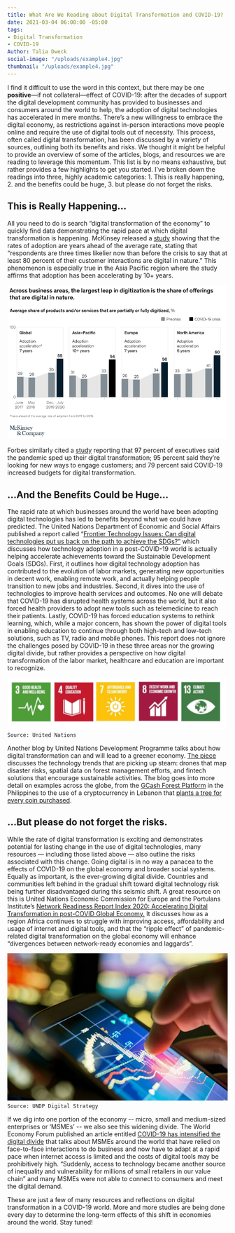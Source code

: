 ```yaml
---
title: What Are We Reading about Digital Transformation and COVID-19?
date: 2021-03-04 06:00:00 -05:00
tags:
- Digital Transformation
- COVID-19
Author: Talia Dweck
social-image: "/uploads/example4.jpg"
thumbnail: "/uploads/example4.jpg"
---
```


I find it difficult to use the word in this context, but there may be one **positive**—if not collateral—effect of COVID-19: after the decades of support the digital development community has provided to businesses and consumers around the world to help, the adoption of digital technologies has accelerated in mere months. There’s a new willingness to embrace the digital economy, as restrictions against in-person interactions move people online and require the use of digital tools out of necessity. This process, often called digital transformation, has been discussed by a variety of sources, outlining both its benefits and risks. We thought it might be helpful to provide an overview of some of the articles, blogs, and resources we are reading to leverage this momentum. This list is by no means exhaustive, but rather provides a few highlights to get you started. I’ve broken down the readings into three, highly academic categories: 1. This is really happening, 2. and the benefits could be huge, 3. but please do not forget the risks.

<!--more-->

## This is Really Happening…

All you need to do is search “digital transformation of the economy” to quickly find data demonstrating the rapid pace at which digital transformation is happening. McKinsey released a [study](https://www.mckinsey.com/business-functions/strategy-and-corporate-finance/our-insights/how-covid-19-has-pushed-companies-over-the-technology-tippinghttps:/www.mckinsey.com/business-functions/strategy-and-corporate-finance/our-insights/how-covid-19-has-pushed-companies-over-the-technology-tipping-point-and-transformed-business-forever-point-and-transformed-business-forever) showing that the rates of adoption are years ahead of the average rate, stating that “respondents are three times likelier now than before the crisis to say that at least 80 percent of their customer interactions are digital in nature.” This phenomenon is especially true in the Asia Pacific region where the study affirms that adoption has been accelerating by 10+ years.

![mck pic.png](/uploads/mck%20pic.png)

Forbes similarly cited a [study](https://www.forbes.com/sites/johnkoetsier/2020/09/10/97-of-executives-say-covid-19-sped-up-digital-transformation/?sh=36b77e0a4799) reporting that 97 percent of executives said the pandemic sped up their digital transformation; 95 percent said they’re looking for new ways to engage customers; and 79 percent said COVID-19 increased budgets for digital transformation.

## ...And the Benefits Could be Huge…

The rapid rate at which businesses around the world have been adopting digital technologies has led to benefits beyond what we could have predicted. The United Nations Department of Economic and Social Affairs published a report called “[Frontier Technology Issues: Can digital technologies put us back on the path to achieve the SDGs?”](https://www.un.org/development/desa/dpad/publication/frontier-technology-issues-can-digital-technologies-put-us-back-on-the-path-to-achieve-the-sdgs/) which discusses how technology adoption in a post-COVID-19 world is actually helping accelerate achievements toward the Sustainable Development Goals (SDGs). First, it outlines how digital technology adoption has contributed to the evolution of labor markets, generating new opportunities in decent work, enabling remote work, and actually helping people transition to new jobs and industries. Second, it dives into the use of technologies to improve health services and outcomes. No one will debate that COVID-19 has disrupted health systems across the world, but it also forced health providers to adopt new tools such as telemedicine to reach their patients. Lastly, COVID-19 has forced education systems to rethink learning, which, while a major concern, has shown the power of digital tools in enabling education to continue through both high-tech and low-tech solutions, such as TV, radio and mobile phones. This report does not ignore the challenges posed by COVID-19 in these three areas nor the growing digital divide, but rather provides a perspective on how digital transformation of the labor market, healthcare and education are important to recognize.

![sdg pic.png](/uploads/sdg%20pic.png)`Source: United Nations`

Another blog by United Nations Development Programme talks about how digital transformation can and will lead to a greener economy. [The piece ](https://www.undp.org/content/undp/en/home/blog/2020/how-covid-19-has-sped-up-digital-transformation.html) discusses the technology trends that are picking up steam: drones that map disaster risks, spatial data on forest management efforts, and fintech solutions that encourage sustainable activities. The blog goes into more detail on examples across the globe, from the [GCash Forest Platform](https://www.gcash.com/gforest/) in the Philippines to the use of a cryptocurrency in Lebanon that [plants a tree for every coin purchased](https://www.cedarcoin.org/about-us).

## …But please do not forget the risks.

While the rate of digital transformation is exciting and demonstrates potential for lasting change in the use of digital technologies, many resources — including those listed above — also outline the risks associated with this change. Going digital is in no way a panacea to the effects of COVID-19 on the global economy and broader social systems. Equally as important, is the ever-growing digital divide. Countries and communities left behind in the gradual shift toward digital technology risk being further disadvantaged during this seismic shift. A great resource on this is United Nations Economic Commission for Europe and the Portulans Institute’s [Network Readiness Report Index 2020: Accelerating Digital Transformation in post-COVID Global Economy.](https://networkreadinessindex.org/wp-content/uploads/2020/11/NRI-2020-V8_28-11-2020.pdf) It discusses how as a region Africa continues to struggle with improving access, affordability and usage of internet and digital tools, and that the “ripple effect” of pandemic-related digital transformation on the global economy will enhance “divergences between network-ready economies and laggards”.

![example4.jpg](/uploads/example4.jpg)`Source: UNDP Digital Strategy`

If we dig into one portion of the economy -- micro, small and medium-sized enterprises or ‘MSMEs’ -- we also see this widening divide. The World Economy Forum published an article entitled [COVID-19 has intensified the digital divide](https://www.weforum.org/agenda/2020/09/covid-19-has-intensified-the-digital-divide/) that talks about MSMEs around the world that have relied on face-to-face interactions to do business and now have to adapt at a rapid pace when internet access is limited and the costs of digital tools may be prohibitively high. “Suddenly, access to technology became another source of inequality and vulnerability for millions of small retailers in our value chain” and many MSMEs were not able to connect to consumers and meet the digital demand.

These are just a few of many resources and reflections on digital transformation in a COVID-19 world. More and more studies are being done every day to determine the long-term effects of this shift in economies around the world. Stay tuned!